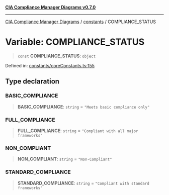 [**CIA Compliance Manager Diagrams v0.7.0**](../../README.md)

***

[CIA Compliance Manager Diagrams](../../modules.md) / [constants](../README.md) / COMPLIANCE\_STATUS

# Variable: COMPLIANCE\_STATUS

> `const` **COMPLIANCE\_STATUS**: `object`

Defined in: [constants/coreConstants.ts:155](https://github.com/Hack23/cia-compliance-manager/blob/5a46a25cd2e09ba091444827f045b3618a447654/src/constants/coreConstants.ts#L155)

## Type declaration

### BASIC\_COMPLIANCE

> **BASIC\_COMPLIANCE**: `string` = `"Meets basic compliance only"`

### FULL\_COMPLIANCE

> **FULL\_COMPLIANCE**: `string` = `"Compliant with all major frameworks"`

### NON\_COMPLIANT

> **NON\_COMPLIANT**: `string` = `"Non-Compliant"`

### STANDARD\_COMPLIANCE

> **STANDARD\_COMPLIANCE**: `string` = `"Compliant with standard frameworks"`
